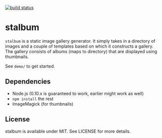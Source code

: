 [![build status](https://secure.travis-ci.org/bebraw/stalbum.png)](http://travis-ci.org/bebraw/stalbum)
# stalbum

`stalbum` is a static image gallery generator. It simply takes in a directory of images and a couple of templates based on which it constructs a gallery. The gallery consists of albums (maps to directory) that are displayed using thumbnails.

See `demo/` to get started.

## Dependencies

* Node.js (0.10.x is guaranteed to work, earlier might work as well)
* `npm install` the rest
* ImageMagick (for thumbnails)

## License

stalbum is available under MIT. See LICENSE for more details.

